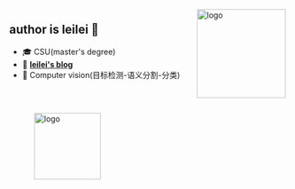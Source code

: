 
<!--
**gengyanlei/gengyanlei** is a ✨ _special_ ✨ repository because its `README.md` (this file) appears on your GitHub profile.

Here are some ideas to get you started:

- 🔭 I’m currently working on ...
- 🌱 I’m currently learning ...
- 👯 I’m looking to collaborate on ...
- 🤔 I’m looking for help with ...
- 💬 Ask me about ...
- 📫 How to reach me: ...
- 😄 Pronouns: ...
- ⚡ Fun fact: ...
- 用于显示编程语言比例
- [![Top Langs](https://github-readme-stats.vercel.app/api/top-langs/?username=gengyanlei&layout=compact)](https://github.com/gengyanlei/github-readme-stats)
- 黑色背景显示stars
- ![leilei's github stats](https://github-readme-stats.vercel.app/api?username=gengyanlei&show_icons=true&theme=radical)
- ![leilei's github stats](https://github-readme-stats.vercel.app/api?username=gengyanlei&show_icons=true)
-->

<img src="https://github-readme-stats.vercel.app/api?username=gengyanlei&show_icons=true" alt="logo" height="160" align="right" style="margin: 5px; margin-bottom: 20px;" />

## author is leilei 👋
- 🎓 CSU(master's degree)
- 📖 [**leilei's blog**](https://blog.csdn.net/LEILEI18A)
- 🔭 Computer vision(目标检测-语义分割-分类)

<img src="https://github-profile-trophy.vercel.app/?username=gengyanlei&theme=flat" alt="logo" height="120" align="center" style="margin: 45px; margin-bottom: 20px;" />

